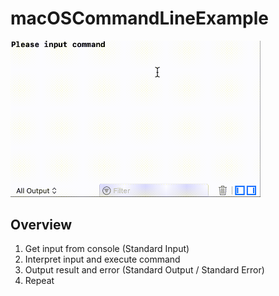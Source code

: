 # macOSCommandLineExample
<img src="https://raw.githubusercontent.com/daisuke-t-jp/macOSCommandLineExample/master/doc/macOSCommandLineExample.gif" width="400"></br>

## Overview
1. Get input from console (Standard Input)
1. Interpret input and execute command
1. Output result and error (Standard Output / Standard Error)
1. Repeat
